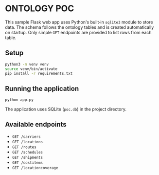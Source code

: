 # ONTOLOGY POC

This sample Flask web app uses Python's built‑in `sqlite3` module to store data.
The schema follows the ontology tables and is created automatically on startup.
Only simple `GET` endpoints are provided to list rows from each table.

## Setup

```bash
python3 -m venv venv
source venv/bin/activate
pip install -r requirements.txt
```

## Running the application

```bash
python app.py
```

The application uses SQLite (`poc.db`) in the project directory.

## Available endpoints

- `GET /carriers`
- `GET /locations`
- `GET /routes`
- `GET /schedules`
- `GET /shipments`
- `GET /costitems`
- `GET /locationcoverage`

